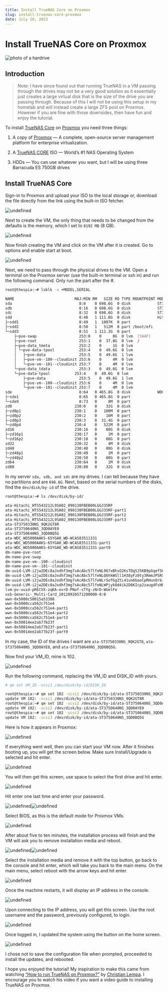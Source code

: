 ```yaml
---
title: Install TrueNAS Core on Proxmox
slug: install-truenas-core-proxmox
date: July 10, 2023
---
```


# Install TrueNAS Core on Proxmox

![photo of a hardrive](https://assets.vrite.io/64974cb888e8beebeb2c925b/mSouawQas8oyw6g5VsNlH.jpeg)

## Introduction

> Note: I have since found out that running TrueNAS in a VM passing through the drives may not be a very good solution as it essentially just creates a large virtual disk that is the size of the drive you are passing through. Because of this I will not be using this setup in my homelab and will instead create a large ZFS pool on Proxmox. However if you are fine with those downsides, then have fun and enjoy the tutorial.

To install [TrueNAS Core](https://www.truenas.com/download-truenas-core/#) on [Proxmox](https://www.proxmox.com/en/proxmox-ve) you need three things:

1.  A copy of [Proxmox](https://www.proxmox.com/en/proxmox-ve) — A complete, open-source server management platform for enterprise virtualization.
    
2.  A [TrueNAS CORE](https://www.truenas.com/download-truenas-core/#) ISO — World’s #1 NAS Operating System
    
3.  HDDs — You can use whatever you want, but I will be using three Barracuda ES 750GB drives
    

## Install TrueNAS Core

Sign-in to Proxmox and upload your ISO to the local storage or, download the file directly from the link using the built-in ISO fetcher.

![undefined](https://assets.vrite.io/64974cb888e8beebeb2c925b/Ww212rUDQ_Ms9P2WhJMwz.png)

Next to create the VM, the only thing that needs to be changed from the defaults is the memory, which I set to `8192 MB` (8 GB).

![undefined](https://assets.vrite.io/64974cb888e8beebeb2c925b/bDT9VdIMMG1LWvv1RwNKl.png)

Now finish creating the VM and click on the VM after it is created. Go to options and enable start at boot.

![undefined](https://assets.vrite.io/64974cb888e8beebeb2c925b/ImxOHWJNuRL3yiF12cQfe.png)

Next, we need to pass through the physical drives to the VM. Open a terminal on the Proxmox server (use the built-in terminal or ssh in) and run the following command. Only run the part after the #.
```bash
root@thespia:~# lsblk -o +MODEL,SERIAL

NAME                           MAJ:MIN RM   SIZE RO TYPE MOUNTPOINT MODEL                   SERIAL
sda                              8:0    0 698.6G  0 disk            ST3750330NS             9QK2GT8R
sdb                              8:16   0 698.6G  0 disk            ST3750640NS             3QD0AYE0
sdc                              8:32   0 698.6G  0 disk            ST3750640NS             3QD0BQ5G
sdd                              8:48   1 111.8G  0 disk            Hitachi_HTS543212L9SA02 090130FBEB00LGGJ35RF
├─sdd1                           8:49   1  1007K  0 part
├─sdd2                           8:50   1   512M  0 part /boot/efi
└─sdd3                           8:51   1 111.3G  0 part
    ├─pve-swap                   253:0    0     8G  0 lvm  [SWAP]
    ├─pve-root                   253:1    0  37.8G  0 lvm  /
    ├─pve-data_tmeta             253:2    0     1G  0 lvm
    │ └─pve-data-tpool           253:4    0  49.6G  0 lvm
    │   ├─pve-data               253:5    0  49.6G  1 lvm
    │   ├─pve-vm--100--cloudinit 253:6    0     4M  0 lvm
    │   └─pve-vm--101--cloudinit 253:7    0     4M  0 lvm
    └─pve-data_tdata             253:3    0  49.6G  0 lvm
    └─pve-data-tpool           253:4    0  49.6G  0 lvm
        ├─pve-data               253:5    0  49.6G  1 lvm
        ├─pve-vm--100--cloudinit 253:6    0     4M  0 lvm
        └─pve-vm--101--cloudinit 253:7    0     4M  0 lvm
sde                              8:64   0 465.8G  0 disk            WDC_WD5000AAKS-65YGA0   WD-WCAS83511331
├─sde1                           8:65   0 465.8G  0 part
└─sde9                           8:73   0     8M  0 part
zd0                            230:0    0    32G  0 disk
├─zd0p1                        230:1    0   100M  0 part
├─zd0p2                        230:2    0    16M  0 part
├─zd0p3                        230:3    0  31.4G  0 part
└─zd0p4                        230:4    0   522M  0 part
zd16                           230:16   0    80G  0 disk
├─zd16p1                       230:17   0     1M  0 part
└─zd16p2                       230:18   0    80G  0 part
zd32                           230:32   0     4M  0 disk
zd48                           230:48   0    80G  0 disk
├─zd48p1                       230:49   0     1M  0 part
└─zd48p2                       230:50   0    80G  0 part
zd64                           230:64   0     1M  0 disk
zd80                           230:80   0    32G  0 disk
```

In my server `sda, sdb, and sdc` are my drives. I can tell because they have no partitions and are `698.6G`. Next, based on the serial numbers of the disks, find the `dev/disk/by-id` of the drive.
```bash
root@thespia:~# ls /dev/disk/by-id/

ata-Hitachi_HTS543212L9SA02_090130FBEB00LGGJ35RF
ata-Hitachi_HTS543212L9SA02_090130FBEB00LGGJ35RF-part1
ata-Hitachi_HTS543212L9SA02_090130FBEB00LGGJ35RF-part2
ata-Hitachi_HTS543212L9SA02_090130FBEB00LGGJ35RF-part3
ata-ST3750330NS_9QK2GT8R
ata-ST3750640NS_3QD0AYE0
ata-ST3750640NS_3QD0BQ5G
ata-WDC_WD5000AAKS-65YGA0_WD-WCAS83511331
ata-WDC_WD5000AAKS-65YGA0_WD-WCAS83511331-part1
ata-WDC_WD5000AAKS-65YGA0_WD-WCAS83511331-part9
dm-name-pve-root
dm-name-pve-swap
dm-name-pve-vm--100--cloudinit
dm-name-pve-vm--101--cloudinit
dm-uuid-LVM-i2jw2DEc8aJxdhf3mg7sAcAbc57lfeNL967xBhsO2KsTDqSJ5KB9pGqef5HjQJHk
dm-uuid-LVM-i2jw2DEc8aJxdhf3mg7sAcAbc57lfeNLQ6hkWGll1H38yFz0ty3RmmJPSRSbj1sa
dm-uuid-LVM-i2jw2DEc8aJxdhf3mg7sAcAbc57lfeNLrSofGgZtL41un6baoCpRHunOrbJeMTeO
dm-uuid-LVM-i2jw2DEc8aJxdhf3mg7sAcAbc57lfeNLWPjyk8d4ik2D6KIcp2zaugdFsHB4TNOM
lvm-pv-uuid-pRECVX-zqKA-evrD-PNof-sTYg-zNrD-WUelFe
usb-Generic-_Multi-Card_20120926571200000-0:0
wwn-0x5000c50015a53388
wwn-0x5000cca562c751e4
wwn-0x5000cca562c751e4-part1
wwn-0x5000cca562c751e4-part2
wwn-0x5000cca562c751e4-part3
wwn-0x50014ee2ab77b23f
wwn-0x50014ee2ab77b23f-part1
wwn-0x50014ee2ab77b23f-part9
```

In my case, the ID of the drives I want are `ata-ST3750330NS_9QK2GT8`, `ata-ST3750640NS_3QD0AYE0`, and `ata-ST3750640NS_3QD0BQ5G`.

Now find your VM\_ID, mine is 102.

![undefined](https://assets.vrite.io/64974cb888e8beebeb2c925b/gwjgFbI5IrnJSTLTB0PeX.png)

Run the following command, replacing the VM\_ID and DISK\_ID with yours.

```bash
# qm set VM_ID -scsi1 /dev/disk/by-id/DISK_ID

root@thespia:~# qm set 102 -scsi1 /dev/disk/by-id/ata-ST3750330NS_9QK2GT8R
update VM 102: -scsi1 /dev/disk/by-id/ata-ST3750330NS_9QK2GT8R
root@thespia:~# qm set 102 -scsi2 /dev/disk/by-id/ata-ST3750640NS_3QD0AYE0
update VM 102: -scsi2 /dev/disk/by-id/ata-ST3750640NS_3QD0AYE0
root@thespia:~# qm set 102 -scsi3 /dev/disk/by-id/ata-ST3750640NS_3QD0BQ5G
update VM 102: -scsi3 /dev/disk/by-id/ata-ST3750640NS_3QD0BQ5G
```

Here is how it appears in Proxmox:

![undefined](https://assets.vrite.io/64974cb888e8beebeb2c925b/QBpmqflEHmPiUHbd8JVk2.png)

If everything went well, then you can start your VM now. After it finishes booting up, you will get the screen below. Make sure Install/Upgrade is selected and hit enter.

![undefined](https://assets.vrite.io/64974cb888e8beebeb2c925b/UFqhrRdD3GkP1_No5lWaj.png)

You will then get this screen, use space to select the first drive and hit enter.

![undefined](https://assets.vrite.io/64974cb888e8beebeb2c925b/xD5QxmFtHxw10p624FgwM.png)

Hit enter one last time and enter your password.

![undefined](https://assets.vrite.io/64974cb888e8beebeb2c925b/MZy3mN1cXBaicgVolVYs5.png)![undefined](https://assets.vrite.io/64974cb888e8beebeb2c925b/KWq2P7Iok9LThOF5Xoj6l.png)

Select BIOS, as this is the default mode for Proxmox VMs.

![undefined](https://assets.vrite.io/64974cb888e8beebeb2c925b/RfXwEGx6oug1vVF3UZuCj.png)

After about five to ten minutes, the installation process will finish and the VM will ask you to remove installation media and reboot.

![undefined](https://assets.vrite.io/64974cb888e8beebeb2c925b/mFEH-FHY10H7NUAvYi0aE.png)![undefined](https://assets.vrite.io/64974cb888e8beebeb2c925b/JPXkEQJgBmeATEE40HHpr.png)

Select the installation media and remove it with the top button, go back to the console and hit enter, which will take you back to the main menu. On the main menu, select reboot with the arrow keys and hit enter.

![undefined](https://assets.vrite.io/64974cb888e8beebeb2c925b/IfvdMuF6AVU_f0-_rngqq.png)

Once the machine restarts, it will display an IP address in the console.

![undefined](https://assets.vrite.io/64974cb888e8beebeb2c925b/K8yoM1FcPpGGhxOnE7_DX.png)

Upon connecting to the IP address, you will get this screen. Use the root username and the password, previously configured, to login.

![undefined](https://assets.vrite.io/64974cb888e8beebeb2c925b/ghvCsvwAJMudUCUGvcnCu.png)

Once logged in, I updated the system using the button on the home screen.

![undefined](https://assets.vrite.io/64974cb888e8beebeb2c925b/nrBop3a9ilvuc7h-0WPEG.png)

I chose not to save the configuration file when prompted, proceeded to install the updates, and rebooted.

I hope you enjoyed the tutorial! My inspiration to make this came from watching [“How to run TrueNAS on Proxmox?”](https://www.youtube.com/watch?v=M3pKprTdNqQ) by [Christian Lempa](https://www.youtube.com/@christianlempa). I encourage you to watch his video if you want a video guide to installing TrueNAS on Proxmox.
